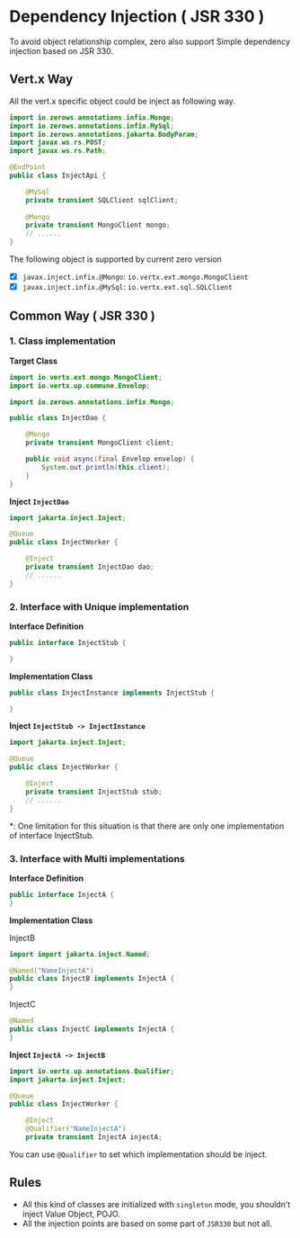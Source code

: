 # Dependency Injection ( JSR 330 )

To avoid object relationship complex, zero also support Simple dependency injection based on JSR 330.

## Vert.x Way

All the vert.x specific object could be inject as following way.

```java
import io.zerows.annotations.infix.Mongo;
import io.zerows.annotations.infix.MySql;
import io.zerows.annotations.jakarta.BodyParam;
import javax.ws.rs.POST;
import javax.ws.rs.Path;

@EndPoint
public class InjectApi {

    @MySql
    private transient SQLClient sqlClient;
    
    @Mongo
    private transient MongoClient mongo;
    // ......
}
```

The following object is supported by current zero version

* [x] `javax.inject.infix.@Mongo`: `io.vertx.ext.mongo.MongoClient`
* [x] `javax.inject.infix.@MySql`: `io.vertx.ext.sql.SQLClient`

## Common Way ( JSR 330 )

### 1. Class implementation

**Target Class**

```java
import io.vertx.ext.mongo.MongoClient;
import io.vertx.up.commune.Envelop;

import io.zerows.annotations.infix.Mongo;

public class InjectDao {

    @Mongo
    private transient MongoClient client;

    public void async(final Envelop envelop) {
        System.out.println(this.client);
    }
}
```

**Inject `InjectDao`**

```java
import jakarta.inject.Inject;

@Queue
public class InjectWorker {

    @Inject
    private transient InjectDao dao;
    // ......
}
```

### 2. Interface with Unique implementation

**Interface Definition**

```java
public interface InjectStub {

}
```

**Implementation Class**

```java
public class InjectInstance implements InjectStub {

}
```

**Inject `InjectStub -> InjectInstance`**

```java
import jakarta.inject.Inject;

@Queue
public class InjectWorker {

    @Inject
    private transient InjectStub stub;
    // ......
}
```

*: One limitation for this situation is that there are only one implementation of interface InjectStub.

### 3. Interface with Multi implementations

**Interface Definition**

```java
public interface InjectA {
}
```

**Implementation Class**

InjectB

```java
import import jakarta.inject.Named;

@Named("NameInjectA")
public class InjectB implements InjectA {
}
```

InjectC

```java
@Named
public class InjectC implements InjectA {
}
```

**Inject `InjectA -> InjectB`**

```java
import io.vertx.up.annotations.Qualifier;
import jakarta.inject.Inject;

@Queue
public class InjectWorker {

    @Inject
    @Qualifier("NameInjectA")
    private transient InjectA injectA;
```

You can use `@Qualifier` to set which implementation should be inject.

## Rules

* All this kind of classes are initialized with `singleton` mode, you shouldn't inject Value Object, POJO.
* All the injection points are based on some part of `JSR330` but not all.